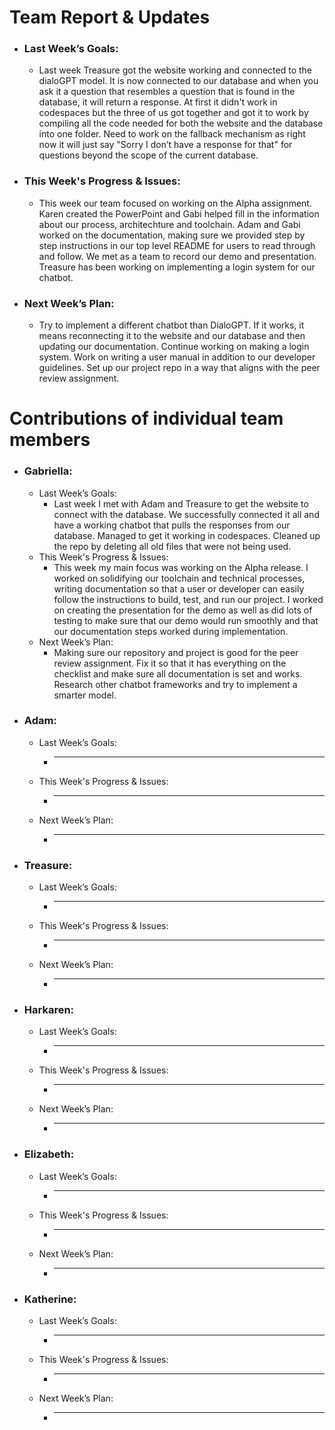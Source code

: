 # Team Report & Updates
  - ### Last Week’s Goals:
      -  Last week Treasure got the website working and connected to the dialoGPT model. It is now connected to our database and when you ask it a question that resembles a question that is found in the database, it will return a response. At first it didn't work in codespaces but the three of us got together and got it to work by compiling all the code needed for both the website and the database into one folder. Need to work on the fallback mechanism as right now it will just say "Sorry I don’t have a response for that" for questions beyond the scope of the current database.
  - ### This Week's Progress & Issues:
      -  This week our team focused on working on the Alpha assignment. Karen created the PowerPoint and Gabi helped fill in the information about our process, architechture and toolchain. Adam and Gabi worked on the documentation, making sure we provided step by step instructions in our top level README for users to read through and follow. We met as a team to record our demo and presentation. Treasure has been working on implementing a login system for our chatbot. 
  - ### Next Week’s Plan:
      -  Try to implement a different chatbot than DialoGPT. If it works, it means reconnecting it to the website and our database and then updating our documentation. Continue working on making a login system. Work on writing a user manual in addition to our developer guidelines. Set up our project repo in a way that aligns with the peer review assignment.

# Contributions of individual team members
  - ### Gabriella:
      - Last Week’s Goals:
          -  Last week I met with Adam and Treasure to get the website to connect with the database. We successfully connected it all and have a working chatbot that pulls the responses from our database. Managed to get it working in codespaces. Cleaned up the repo by deleting all old files that were not being used.
      - This Week's Progress & Issues:
          -  This week my main focus was working on the Alpha release. I worked on solidifying our toolchain and technical processes, writing documentation so that a user or developer can easily follow the instructions to build, test, and run our project. I worked on creating the presentation for the demo as well as did lots of testing to make sure that our demo would run smoothly and that our documentation steps worked during implementation. 
      - Next Week’s Plan:
          -  Making sure our repository and project is good for the peer review assignment. Fix it so that it has everything on the checklist and make sure all documentation is set and works. Research other chatbot frameworks and try to implement a smarter model. 
  
  - ### Adam:
      - Last Week’s Goals:
          -  ________________________________________________________________
      - This Week's Progress & Issues:
          -  ________________________________________________________________
      - Next Week’s Plan:
          -  ________________________________________________________________
        
  - ### Treasure:
      - Last Week’s Goals:
          -  ________________________________________________________________
      - This Week's Progress & Issues:
          -  ________________________________________________________________
      - Next Week’s Plan:
          -  ________________________________________________________________
          
  - ### Harkaren:
      - Last Week’s Goals:
          - _____________________________________
      - This Week's Progress & Issues:
          -  ________________________________________________________________
      - Next Week’s Plan:
          -  ________________________________________________________________
        
  - ### Elizabeth:
      - Last Week’s Goals:
          -  ________________________________________________________________
      - This Week's Progress & Issues:
          -  ________________________________________________________________
      - Next Week’s Plan:
          -  ________________________________________________________________
        
  - ### Katherine:
      - Last Week’s Goals:
          -  ________________________________________________________________
      - This Week's Progress & Issues:
          -  ________________________________________________________________
      - Next Week’s Plan:
          -  ________________________________________________________________
